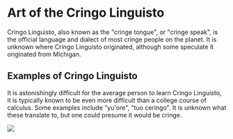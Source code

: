 <h1>Art of the Cringo Linguisto</h1>
<p>Cringo Linguisto, also known as the "cringe tongue", or "cringe speak", is the official language and dialect of most cringe people on the planet. It is unknown where Cringo Linguisto originated, although some speculate it originated from Michigan.</p>
<h2>Examples of Cringo Linguisto</h2>
<p>It is astonishingly difficult for the average person to learn Cringo Linguisto, it is typically known to be even more difficult than a college course of calculus. Some examples include "yu'ore", "tuo ceringo". It is unknown what these translate to, but one could presume it would be cringe.</p>
<img src="https://cdn.discordapp.com/attachments/544684174288748564/916601425851719710/unknown.png">
